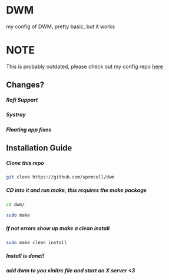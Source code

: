 # DWM

my config of DWM, pretty basic, but it works

# NOTE
This is probably outdated, please check out my config repo [here](https://github.com/sprmcell/config)

## Changes?

##### Rofi Support
##### Systray
##### Floating app fixes

## Installation Guide

##### Clone this repo

```sh
git clone https://github.com/sprmcell/dwm
```

##### CD into it and run make, this requires the make package

```sh
cd dwm/
```
```bash
sudo make
```

##### If not errors show up make a clean install

```sh
sudo make clean install
```

##### Install is done!!
##### add dwm to you xinitrc file and start an X server <3
